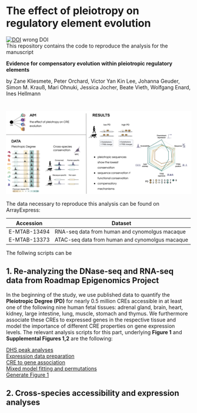
<!-- README.md is generated from README.Rmd. Please edit that file -->

# The effect of pleiotropy on regulatory element evolution

[![DOI](https://zenodo.org/badge/332821121.svg)](https://zenodo.org/badge/latestdoi/332821121)
wrong DOI  
This repository contains the code to reproduce the analysis for the
manuscript

**Evidence for compensatory evolution within pleiotropic regulatory
elements**

by Zane Kliesmete, Peter Orchard, Victor Yan Kin Lee, Johanna Geuder,
Simon M. Krauß, Mari Ohnuki, Jessica Jocher, Beate Vieth, Wolfgang
Enard, Ines Hellmann

# <img src="pleio.svg" align="center" width="1000" />

The data necessary to reproduce this analysis can be found on
ArrayExpress:

| Accession    | Dataset                                         |
|--------------|-------------------------------------------------|
| E-MTAB-13494 | RNA-seq data from human and cynomolgus macaque  |
| E-MTAB-13373 | ATAC-seq data from human and cynomolgus macaque |

The follwing scripts can be

## 1. Re-analyzing the DNase-seq and RNA-seq data from Roadmap Epigenomics Project

In the beginning of the study, we use published data to quantify the
**Pleiotropic Degree (PD)** for nearly 0.5 million CREs accessible in at
least one of the following nine human fetal tissues: adrenal gland,
brain, heart, kidney, large intestine, lung, muscle, stomach and thymus.
We furthermore associate these CREs to expressed genes in the respective
tissue and model the importance of different CRE properties on gene
expression levels. The relevant analysis scripts for this part,
underlying **Figure 1** and **Supplemental Figures 1,2** are the
following:  

[DHS peak analyses](scripts/1.1_basics.Rmd)  
[Expression data preparation](scripts/1.2_tissueExpression.Rmd)  
[CRE to gene association](scripts/1.3_reg2gene.Rmd)  
[Mixed model fitting and
permutations](scripts/1.4_run_model_permutations_expression_pleiotropy.R)  
[Generate Figure 1](scripts/1.5_figure1.R)  

## 2. Cross-species accessibility and expression analyses
